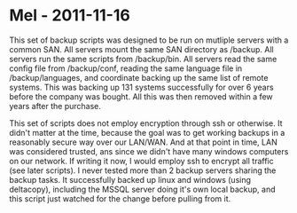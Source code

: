 # Mel - 2011-11-16
This set of backup scripts was designed to be run on mutliple servers with a
common SAN. All servers mount the same SAN directory as /backup. All servers
run the same scripts from /backup/bin. All servers read the same config file
from /backup/conf, reading the same language file in /backup/languages, and 
coordinate backing up the same list of remote systems. This was backing up 
131 systems successfully for over 6 years before the company was bought. All 
this was then removed within a few years after the purchase.

This set of scripts does not employ encryption through ssh or otherwise. It
didn't matter at the time, because the goal was to get working backups in a
reasonably secure way over our LAN/WAN. And at that point in time, LAN was
considered trusted, ans since we didn't have many windows computers on our 
network. If writing it now, I would employ ssh to encrypt all traffic (see 
later scripts). I never tested more than 2 backup servers sharing the backup 
tasks. It successfully backed up linux and windows (using deltacopy), 
including the MSSQL server doing it's own local backup, and this script just 
watched for the change before pulling from it.

